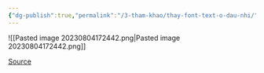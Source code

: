 ```yaml
---
{"dg-publish":true,"permalink":"/3-tham-khao/thay-font-text-o-dau-nhi/","dgPassFrontmatter":true,"noteIcon":"1","created":"","updated":""}
---
```


![[Pasted image 20230804172442.png\|Pasted image 20230804172442.png]]

[Source](https://www.facebook.com/groups/594306492570157/posts/665366112130861/)
